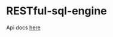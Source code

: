 # RESTful-sql-engine

Api docs [here](https://docs.google.com/document/d/1xWNwTG2UidBcYzd6nQ6HZPGU9G1JBuzk2saYPcDkCUQ/edit?usp=sharing)
